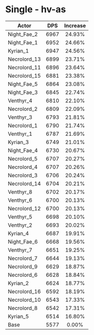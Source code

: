 # Single - hv-as
| Actor | DPS | Increase |
|---|:---:|:---:|
|Night_Fae_2|6967|24.93%|
|Night_Fae_1|6952|24.66%|
|Kyrian_1|6947|24.56%|
|Necrolord_13|6899|23.71%|
|Necrolord_11|6896|23.64%|
|Necrolord_15|6881|23.38%|
|Night_Fae_5|6864|23.08%|
|Night_Fae_3|6845|22.74%|
|Venthyr_4|6810|22.10%|
|Necrolord_2|6809|22.09%|
|Venthyr_3|6793|21.81%|
|Necrolord_1|6790|21.74%|
|Venthyr_1|6787|21.69%|
|Kyrian_3|6749|21.01%|
|Night_Fae_4|6730|20.67%|
|Necrolord_5|6707|20.27%|
|Necrolord_4|6707|20.26%|
|Necrolord_3|6706|20.24%|
|Necrolord_14|6704|20.21%|
|Venthyr_8|6702|20.17%|
|Venthyr_6|6700|20.13%|
|Necrolord_12|6700|20.13%|
|Venthyr_5|6698|20.10%|
|Venthyr_2|6693|20.02%|
|Kyrian_4|6687|19.91%|
|Night_Fae_6|6668|19.56%|
|Venthyr_7|6651|19.25%|
|Necrolord_7|6644|19.13%|
|Necrolord_9|6629|18.87%|
|Necrolord_6|6628|18.84%|
|Kyrian_2|6624|18.77%|
|Necrolord_16|6592|18.19%|
|Necrolord_10|6543|17.33%|
|Necrolord_8|6542|17.31%|
|Kyrian_5|6514|16.80%|
|Base|5577|0.00%|
